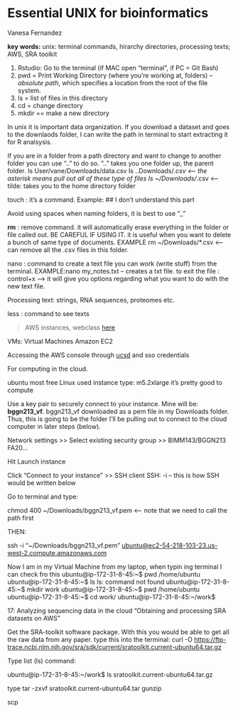 # Essential UNIX for bioinformatics
Vanesa Fernandez

**key words:** unix: terminal commands, hirarchy directories, processing
texts; AWS, SRA toolkit

1)  Rstudio: Go to the terminal (if MAC open “terminal”, if PC = Git
    Bash)
2)  pwd = Print Working Directory (where you’re working at, folders) –
    *absolute path*, which specifies a location from the root of the
    file system.
3)  ls = list of files in this directory
4)  cd = change directory
5)  mkdir == make a new directory

In unix it is important data organization. If you download a dataset and
goes to the downlaods folder, I can write the path in terminal to start
extracting it for R analsysis.

If you are in a folder from a path directory and want to change to
another folder you can use “..” to do so. “..” takes you one folder up,
the parent folder. Is User/vane/Downloads/data.csv Is ..Downloads/*.csv
\<– the asterisk means pull out all of these type of files Is
~/Downloads/*.csv \<– tilde: takes you to the home directory folder

touch : it’s a command. Example: \## I don’t understand this part

Avoid using spaces when naming folders, it is best to use “\_”

**rm** : remove command. it will automatically erase everything in the
folder or file called out. BE CAREFUL IF USING IT. it is useful when you
want to delete a bunch of same type of documents. EXAMPLE rm
~/Downloads/\*.csv \<— can remove all the .csv files in this folder.

nano : command to create a text file you can work (write stuff) from the
terminal. EXAMPLE:nano my_notes.txt – creates a txt file. to exit the
file : control+x –\> it will give you options regarding what you want to
do with the new text file.

Processing text: strings, RNA sequences, proteomes etc.

less : command to see texts

> AWS instances, webclass
> [here](https://bioboot.github.io/bggn213_F24/class-material/aws_01.html)

VMs: Virtual Machines Amazon EC2

Accessing the AWS console through [ucsd](https://awsed.ucsd.edu/) and
sso credentials

For computing in the cloud.

ubuntu most free Linux used instance type: m5.2xlarge it’s pretty good
to compute

Use a key pair to securely connect to your instance. Mine will be:
**bggn213_vf**. bggn213_vf downloaded as a pem file in my Downloads
folder. Thus, this is going to be the folder I’ll be pulling out to
connect to the cloud computer in later steps (below).

Network settings \>\> Select existing security group \>\>
BIMM143/BGGN213 FA20…

Hit Launch instance

Click “Connect to your instance” \>\> SSH client SSH: -i – this is how
SSH would be written below

Go to terminal and type:

chmod 400 ~/Downloads/bggn213_vf.pem \<— note that we need to call the
path first

THEN:

ssh -i “~/Downloads/bggn213_vf.pem”
ubuntu@ec2-54-218-103-23.us-west-2.compute.amazonaws.com

Now I am in my Virtual Machine from my laptop, when typin ing terminal I
can check fro this ubuntu@ip-172-31-8-45:~\$ pwd /home/ubuntu
ubuntu@ip-172-31-8-45:~\$ Is Is: command not found
ubuntu@ip-172-31-8-45:~\$ mkdir work ubuntu@ip-172-31-8-45:~\$ pwd
/home/ubuntu ubuntu@ip-172-31-8-45:~\$ cd work/
ubuntu@ip-172-31-8-45:~/work\$

17: Analyzing sequencing data in the cloud “Obtaining and processing SRA
datasets on AWS”

Get the SRA-toolkit software package. With this you would be able to get
all the raw data from any paper. type this into the terminal: curl -O
https://ftp-trace.ncbi.nlm.nih.gov/sra/sdk/current/sratoolkit.current-ubuntu64.tar.gz

Type list (ls) command:

ubuntu@ip-172-31-8-45:~/work\$ ls sratoolkit.current-ubuntu64.tar.gz

type tar -zxvf sratoolkit.current-ubuntu64.tar gunzip

scp
